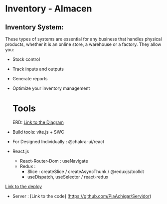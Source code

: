 # Inventory  - Almacen

## Inventory System:
These types of systems are essential for any business that handles physical products, whether it is an online store, a warehouse or a factory. They allow you:
- Stock control
- Track inputs and outputs
- Generate reports
- Optimize your inventory management

  # Tools
  ERD: [Link to the Diagram](https://drive.google.com/file/d/1bGq1OMXA2_-K9Tcn5hs_fO_0dHn3Mt57/view?usp=sharing "Entity Relationship Diagram")
- Build tools: vite.js + SWC
- For Designed Individually : @chakra-ui/react
- React.js
    - React-Router-Dom : useNavigate
    - Redux :
        - Slice : createSlice / createAsyncThunk / @reduxjs/toolkit
        - useDispatch, useSelector / react-redux

[Link to the deploy](https://almacen-seven.vercel.app/ "Link al Almacen")

- Server : [Link to the code] (https://github.com/PiaAchigar/Servidor)
